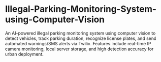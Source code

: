 # Illegal-Parking-Monitoring-System-using-Computer-Vision
An AI-powered illegal parking monitoring system using computer vision to detect vehicles, track parking duration, recognize license plates, and send automated warnings/SMS alerts via Twilio. Features include real-time IP camera monitoring, local server storage, and high detection accuracy for urban deployment.

